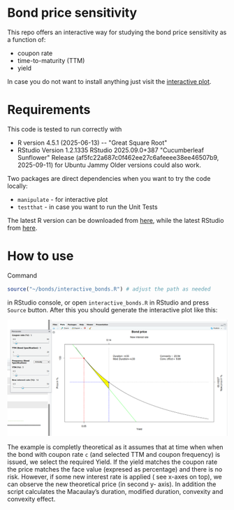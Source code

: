 # Bond price sensitivity

This repo offers an interactive way for studying the bond price sensitivity as a function of:

- coupon rate
- time-to-maturity (TTM)
- yield

In case you do not want to install anything just visit the [interactive plot](https://krenar.shinyapps.io/bonds/).

# Requirements

This code is tested to run correctly with

- R version 4.5.1 (2025-06-13) -- "Great Square Root"
- RStudio Version 1.2.1335 RStudio 2025.09.0+387 "Cucumberleaf Sunflower" Release (af5fc22a687c0f462ee27c6afeeee38ee46507b9, 2025-09-11) for Ubuntu Jammy
  Older versions could also work.

Two packages are direct dependencies when you want to try the code locally:

- `manipulate` - for interactive plot
- `testthat` - in case you want to run the Unit Tests

The latest R version can be downloaded from [here](https://www.r-project.org/), while the latest RStudio from [here](https://posit.co/download/rstudio-desktop/).

# How to use

Command

```r
source("~/bonds/interactive_bonds.R") # adjust the path as needed
```

in RStudio console, or open `interactive_bonds.R` in RStudio and press `Source` button. After this you should generate the interactive plot like this:

![Bond price](screenshots/picture.png)

The example is completly theoretical as it assumes that at time when when the bond with coupon rate `c` (and selected TTM and coupon frequency) is issued, we select the required Yield. If the yield matches the coupon rate the price matches the face value (expresed as percentage) and there is no risk. However, if some new interest rate is applied ( see x-axes on top), we can observe the new theoretical price (in second y- axis). In addition the script calculates the Macaulay’s duration, modified duration, convexity and convexity effect.
